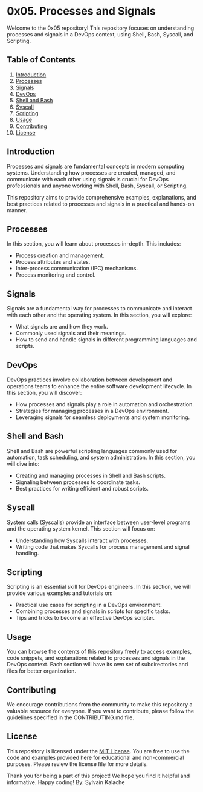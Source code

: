 # 0x05. Processes and Signals

Welcome to the 0x05 repository! This repository focuses on understanding processes and signals in a DevOps context, using Shell, Bash, Syscall, and Scripting.

## Table of Contents

1. [Introduction](#introduction)
2. [Processes](#processes)
3. [Signals](#signals)
4. [DevOps](#devops)
5. [Shell and Bash](#shell-and-bash)
6. [Syscall](#syscall)
7. [Scripting](#scripting)
8. [Usage](#usage)
9. [Contributing](#contributing)
10. [License](#license)

## Introduction

Processes and signals are fundamental concepts in modern computing systems. Understanding how processes are created, managed, and communicate with each other using signals is crucial for DevOps professionals and anyone working with Shell, Bash, Syscall, or Scripting.

This repository aims to provide comprehensive examples, explanations, and best practices related to processes and signals in a practical and hands-on manner.

## Processes

In this section, you will learn about processes in-depth. This includes:

- Process creation and management.
- Process attributes and states.
- Inter-process communication (IPC) mechanisms.
- Process monitoring and control.

## Signals

Signals are a fundamental way for processes to communicate and interact with each other and the operating system. In this section, you will explore:

- What signals are and how they work.
- Commonly used signals and their meanings.
- How to send and handle signals in different programming languages and scripts.

## DevOps

DevOps practices involve collaboration between development and operations teams to enhance the entire software development lifecycle. In this section, you will discover:

- How processes and signals play a role in automation and orchestration.
- Strategies for managing processes in a DevOps environment.
- Leveraging signals for seamless deployments and system monitoring.

## Shell and Bash

Shell and Bash are powerful scripting languages commonly used for automation, task scheduling, and system administration. In this section, you will dive into:

- Creating and managing processes in Shell and Bash scripts.
- Signaling between processes to coordinate tasks.
- Best practices for writing efficient and robust scripts.

## Syscall

System calls (Syscalls) provide an interface between user-level programs and the operating system kernel. This section will focus on:

- Understanding how Syscalls interact with processes.
- Writing code that makes Syscalls for process management and signal handling.

## Scripting

Scripting is an essential skill for DevOps engineers. In this section, we will provide various examples and tutorials on:

- Practical use cases for scripting in a DevOps environment.
- Combining processes and signals in scripts for specific tasks.
- Tips and tricks to become an effective DevOps scripter.

## Usage

You can browse the contents of this repository freely to access examples, code snippets, and explanations related to processes and signals in the DevOps context. Each section will have its own set of subdirectories and files for better organization.

## Contributing

We encourage contributions from the community to make this repository a valuable resource for everyone. If you want to contribute, please follow the guidelines specified in the CONTRIBUTING.md file.

## License

This repository is licensed under the [MIT License](LICENSE). You are free to use the code and examples provided here for educational and non-commercial purposes. Please review the license file for more details.

Thank you for being a part of this project! We hope you find it helpful and informative. Happy coding!
 By: Sylvain Kalache
